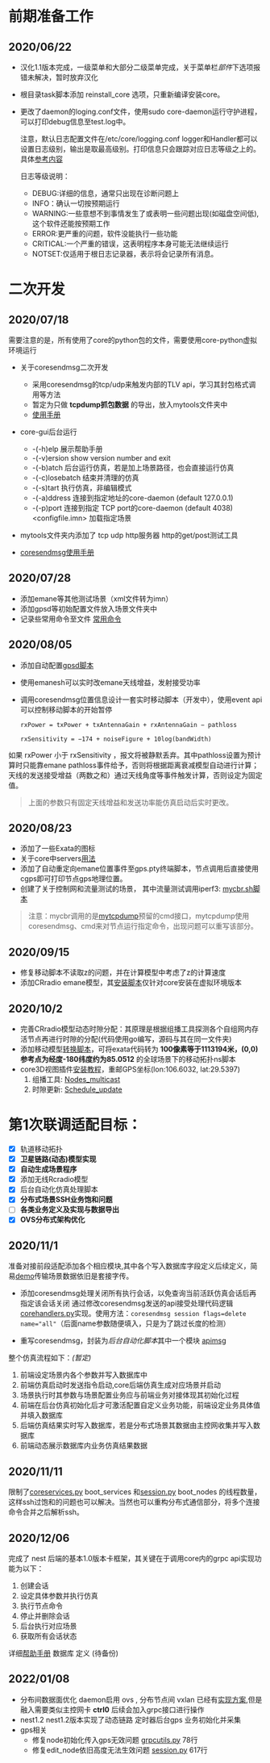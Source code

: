# 前期准备工作

## 2020/06/22

- 汉化1.1版本完成，一级菜单和大部分二级菜单完成，关于菜单栏*部件*下选项报错未解决，暂时放弃汉化

- 根目录task脚本添加 reinstall_core 选项，只重新编译安装core。

- 更改了daemon的loging.conf文件，使用sudo core-daemon运行守护进程，可以打印debug信息至test.log中。

    注意，默认日志配置文件在/etc/core/logging.conf
    logger和Handler都可以设置日志级别，输出是取最高级别。打印信息只会跟踪对应日志等级之上的。
    具体[参考内容](https://docs.python.org/zh-cn/3/library/logging.config.html)
    
    日志等级说明：
    - DEBUG:详细的信息，通常只出现在诊断问题上
    - INFO：确认一切按预期运行
    - WARNING:一些意想不到事情发生了或表明一些问题出现(如磁盘空间低),这个软件还能按预期工作
    - ERROR:更严重的问题，软件没能执行一些功能
    - CRITICAL:一个严重的错误，这表明程序本身可能无法继续运行
    - NOTSET:仅适用于根日志记录器，表示将会记录所有消息。

# 二次开发

## 2020/07/18
需要注意的是，所有使用了core的python包的文件，需要使用core-python虚拟环境运行
- 关于coresendmsg二次开发
    - 采用coresendmsg的tcp/udp来触发内部的TLV api，学习其封包格式调用等方法
    - 暂定为只做 **tcpdump抓包数据** 的导出，放入mytools文件夹中
    - [使用手册](./coresendmsg使用手册.txt)

- core-gui后台运行
  - -(-h)elp     展示帮助手册
  - -(-v)ersion  show version number and exit
  - -(-b)atch    后台运行仿真，若是加上场景路径，也会直接运行仿真
  - -(-c)losebatch <sessionid>  结束并清理<sessionid>的仿真
  - -(-s)tart    执行仿真，非编辑模式
  - -(-a)ddress  连接到指定地址的core-daemon (default 127.0.0.1)
  - -(-p)port    连接到指定 TCP port的core-daemon (default 4038) <configfile.imn>  加载指定场景

- mytools文件夹内添加了 tcp udp http服务器 http的get/post测试工具
- [coresendmsg使用手册](./coresendmsg使用手册.txt)

## 2020/07/28
- 添加emane等其他测试场景（xml文件转为imn）
- 添加gpsd等初始配置文件放入场景文件夹中
- 记录些常用命令至文件 [常用命令](../mytools/常用命令)

## 2020/08/05
- 添加自动配置[gpsd脚本](../mytools/apps/mygps)
- 使用emanesh可以实时改emane天线增益，发射接受功率
- 调用coresendmsg位置信息设计一套实时移动脚本（开发中），使用event api可以控制移动脚本的开始暂停

  `rxPower = txPower + txAntennaGain + rxAntennaGain − pathloss`

  `rxSensitivity = −174 + noiseFigure + 10log(bandWidth)`

如果 rxPower 小于 rxSensitivity ，报文将被静默丢弃。其中pathloss设置为预计算时只能靠emane pathloss事件给予，否则将根据距离衰减模型自动进行计算；天线的发送接受增益（两数之和）通过天线角度等事件触发计算，否则设定为固定值。

> 上面的参数只有固定天线增益和发送功率能仿真启动后实时更改。

## 2020/08/23
- 添加了一些Exata的图标
- 关于core中servers[用法](https://liangkang233.github.io/2021/07/services/#新的服务)
- 添加了自动重定向emane位置事件至gps.pty终端脚本，节点调用后直接使用cgps即可打印节点gps地理位置。
- 创建了关于控制网和流量测试的场景， 其中流量测试调用iperf3: [mycbr.sh脚本](../mytools/测试脚本/mycbr.sh)

> 注意：mycbr调用的是[mytcpdump](../mytools/apps/mytcpdump)预留的cmd接口，mytcpdump使用coresendmsg、cmd来对节点运行指定命令，出现问题可以重写该部分。

## 2020/09/15
- 修复移动脚本不读取z的问题，并在计算模型中考虑了z的计算速度
- 添加CRradio emane模型，其[安装脚本](../mytools/apps/install_CRradio_module.sh)仅针对core安装在虚拟环境版本

## 2020/10/2
- 完善CRradio模型动态时隙分配：其原理是根据组播工具探测各个自组网内存活节点再进行时隙的分配(代码使用go编写，源码与其在同一文件夹)
- 添加移动模型[转换脚本](../mytools/apps/geotest.py)，可将exata代码转为 **100像素等于1113194米，(0,0)参考点为经度-180纬度约为85.0512** 的全球场景下的移动拓扑ns脚本
- core3D视图插件[安装教程](https://liangkang233.github.io/2021/07/core%E5%AD%A6%E4%B9%A0%E7%AC%94%E8%AE%B0/#sdt-3d%E5%AE%89%E8%A3%85)，重邮GPS坐标(lon:106.6032, lat:29.5397)
  1. 组播工具: [Nodes_multicast](../mytools/CRradio_module_files/Nodes_multicast.go)
  2. 时隙更新: [Schedule_update](../mytools/CRradio_module_files/Schedule_update.go)


# 第1次联调适配目标：
- [X] 轨道移动拓扑
- [X] **卫星链路(动态)模型实现**
- [X] **自动生成场景程序**
- [X] 添加无线Rcradio模型
- [X] 后台自动化仿真处理脚本
- [X] **分布式场景SSH业务饱和问题**
- [ ] **各类业务定义及实现与数据导出**
- [X] **OVS分布式架构优化**

## 2020/11/1
准备对接前段适配添加各个相应模块,其中各个写入数据库字段定义后续定义，简易[demo](../mytools/10-22/server.py)传输场景数据依旧是套接字传。

- 添加coresendmsg处理关闭所有执行会话，以免查询当前活跃仿真会话后再指定该会话关闭
    通过修改coresendmsg发送的api接受处理代码逻辑[corehandlers.py](../daemon/core/api/tlv/corehandlers.py)实现。使用方法：```coresendmsg session flags=delete name="all"```（后面name参数随便填入，只是为了跳过长度的检测）

- 重写coresendmsg，封装为*后台自动化脚本*其中一个模块 [apimsg](../mytools/nest/apimsg.py)

整个仿真流程如下：*(暂定)*
  1. 前端设定场景内各个参数并写入数据库中
  2. 前端仿真启动时发送指令启动,core后端仿真生成对应场景并启动
  3. 场景执行时其参数与场景配置业务应与前端业务对接体现其初始化过程
  4. 前端在后台仿真初始化后才可激活配置自定义业务功能，前端设定业务具体值并填入数据库
  5. 后端仿真结果实时写入数据库，若是分布式场景其数据由主控网收集并写入数据库
  6. 前端动态展示数据库内业务仿真结果数据


## 2020/11/11
限制了[coreservices.py](../daemon/core/services/coreservices.py) boot_services 和[session.py](../daemon/core/emulator/session.py) boot_nodes 的线程数量，这样ssh过饱和的问题也可以解决。当然也可以重构分布式通信部分，将多个连接命令合并之后解析ssh。


## 2020/12/06
完成了 nest 后端的基本1.0版本卡框架，其关键在于调用core内的grpc api实现功能为以下：
  1. 创建会话 
  2. 设定具体参数并执行仿真 
  3. 执行节点命令 
  4. 停止并删除会话 
  5. 后台执行对应场景 
  6. 获取所有会话状态

详细[帮助手册](../mytools/nest/README.md)
数据库 定义 (待备份)


## 2022/01/08
- 分布间数据面优化
  daemon启用 ovs , 分布节点间 vxlan 已经有[实现方案](https://liangkang233.github.io/2021/12/ovs%E5%AD%A6%E4%B9%A0/),但是融入需要类似主控网卡 **ctrl0** 后续会加入grpc接口进行操作
- nest1.2
  nest1.2版本实现了动态链路 定时器后台gps 业务初始化并采集
- gps相关
  - 修复node初始化传入gps无效问题 [grpcutils.py](../daemon/core/api/grpc/grpcutils.py) 78行
  - 修复edit_node依旧高度无法生效问题 [session.py](../daemon/core/emulator/session.py) 617行
